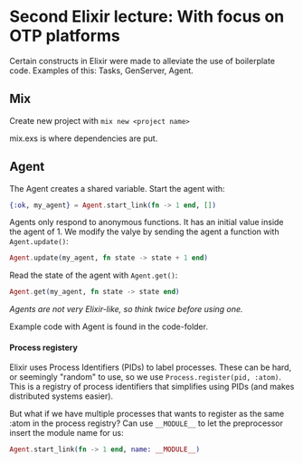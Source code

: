 # Second Elixir lecture: With focus on OTP platforms

Certain constructs in Elixir were made to alleviate the use of boilerplate code. 
Examples of this: Tasks, GenServer, Agent.

## Mix

Create new project with
``mix new <project name>``

mix.exs is where dependencies are put.


## Agent

The Agent creates a shared variable. Start the agent with:
```elixir
{:ok, my_agent} = Agent.start_link(fn -> 1 end, [])
```

Agents only respond to anonymous functions. 
It has an initial value inside the agent of 1.
We modify the valye by sending the agent a function with `Agent.update()`:
```elixir
Agent.update(my_agent, fn state -> state + 1 end)
```

Read the state of the agent with `Agent.get()`:
```elixir
Agent.get(my_agent, fn state -> state end)
```

*Agents are not very Elixir-like, so think twice before using one.*

Example code with Agent is found in the code-folder.

#### Process registery

Elixir uses Process Identifiers (PIDs) to label processes. 
These can be hard, or seemingly "random" to use, so we use `Process.register(pid, :atom)`.
This is a registry of process identifiers that simplifies using PIDs (and makes distributed systems easier).

But what if we have multiple processes that wants to register as the same :atom in the process registry?
Can use `__MODULE__` to let the preprocessor insert the module name for us:
```elixir
Agent.start_link(fn -> 1 end, name: __MODULE__)
``` 

